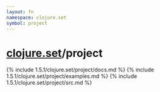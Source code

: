 ```yaml
---
layout: fn
namespace: clojure.set
symbol: project
---
```


# [clojure.set](../)/project

{% include 1.5.1/clojure.set/project/docs.md %}
{% include 1.5.1/clojure.set/project/examples.md %}
{% include 1.5.1/clojure.set/project/src.md %}

